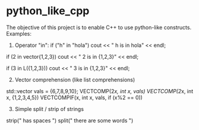 # python_like_cpp

The objective of this project is to enable C++ to use python-like constructs. Examples:

1) Operator "in":
  if ("h" in "hola")
    cout << "  h is in hola" << endl;
   
  if (2 in vector<int>{1,2,3})
    cout << "  2 is in {1,2,3}" << endl;
   
  if (3 in L({1,2,3}))
    cout << "  3 is in {1,2,3}" << endl;

2) Vector comprehension (like list comprehensions)

  std::vector<int> vals = {6,7,8,9,10};
  VECTCOMP(2*x, int x, vals)
  VECTCOMP(2*x, int x, {1,2,3,4,5})
  VECTCOMPIF(x, int x, vals, if (x%2 == 0))

3) Simple split / strip of strings

strip("   has spaces  ")
split("  there are some words ")
